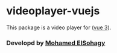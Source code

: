 # videoplayer-vuejs

This package is a video player for ([vue 3](https://vuejs.org/)).

### Developd by [Mohamed ElSohagy](https://github.com/moelsohagy)
